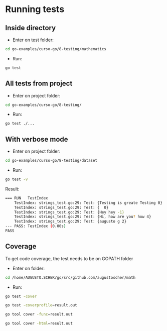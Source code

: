 # Running tests

## Inside directory

- Enter on test folder:

```bash
cd go-examples/curso-go/8-testing/mathematics
```

- Run:

```bash
go test
```

## All tests from project

- Enter on project folder:

```bash
cd go-examples/curso-go/8-testing/
```

- Run:

```bash
go test ./...
```

## With verbose mode

- Enter on project folder:

```bash
cd go-examples/curso-go/8-testing/dataset
```

- Run:

```bash
go test -v
```

Result:

```bash
=== RUN   TestIndex
    TestIndex: strings_test.go:29: Test: {Testing is greate Testing 0}
    TestIndex: strings_test.go:29: Test: {  0}
    TestIndex: strings_test.go:29: Test: {Hey hey -1}
    TestIndex: strings_test.go:29: Test: {Hi, how are you? how 4}
    TestIndex: strings_test.go:29: Test: {augusto g 2}
--- PASS: TestIndex (0.00s)
PASS
```

## Coverage

To get code coverage, the test needs to be on GOPATH folder

- Enter on folder:

```bash
cd /home/AUGUSTO.SCHER/go/src/github.com/augustoscher/math
```

- Run:

```bash
go test -cover
```

```bash
go test -coverprofile=result.out

go tool cover -func=result.out

go tool cover -html=result.out
```
